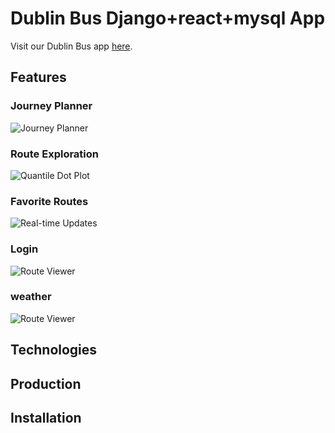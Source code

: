 # Dublin Bus Django+react+mysql App


<Background>

Visit our Dublin Bus app [here](http://137.43.49.30/).

## Features

### Journey Planner

<Description>

![Journey Planner](dublinbus/main/static/img/journeyplanner-features.gif)

### Route Exploration

<Description>

![Quantile Dot Plot](dublinbus/main/static/img/qdp-features.gif)

### Favorite Routes

<Description>

![Real-time Updates](dublinbus/main/static/img/realtime-features.gif)

### Login 

<Description>

![Route Viewer](dublinbus/main/static/img/routes-features.gif)

### weather 

<Description>

![Route Viewer](dublinbus/main/static/img/routes-features.gif)


## Technologies

<Description>

## Production
<Deployment background>

## Installation

<Installation process>